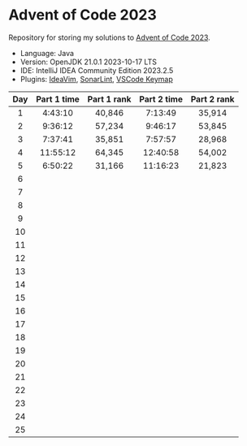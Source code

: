 # Advent of Code 2023

Repository for storing my solutions to [Advent of Code 2023](https://adventofcode.com/2023).

- Language: Java
- Version: OpenJDK 21.0.1 2023-10-17 LTS
- IDE: IntelliJ IDEA Community Edition 2023.2.5
- Plugins: [IdeaVim](https://github.com/JetBrains/ideavim),
[SonarLint](https://plugins.jetbrains.com/plugin/7973-sonarlint),
[VSCode Keymap](https://plugins.jetbrains.com/plugin/12062-vscode-keymap)

| Day | Part 1 time | Part 1 rank | Part 2 time | Part 2 rank |
|:---:|:-----------:|:-----------:|:-----------:|:-----------:|
|  1  |   4:43:10   |   40,846    |   7:13:49   |   35,914    |
|  2  |   9:36:12   |   57,234    |   9:46:17   |   53,845    |
|  3  |   7:37:41   |   35,851    |   7:57:57   |   28,968    |
|  4  |  11:55:12   |   64,345    |  12:40:58   |   54,002    |
|  5  |   6:50:22   |   31,166    |  11:16:23   |   21,823    |
|  6  |             |             |             |             |
|  7  |             |             |             |             |
|  8  |             |             |             |             |
|  9  |             |             |             |             |
| 10  |             |             |             |             |
| 11  |             |             |             |             |
| 12  |             |             |             |             |
| 13  |             |             |             |             |
| 14  |             |             |             |             |
| 15  |             |             |             |             |
| 16  |             |             |             |             |
| 17  |             |             |             |             |
| 18  |             |             |             |             |
| 19  |             |             |             |             |
| 20  |             |             |             |             |
| 21  |             |             |             |             |
| 22  |             |             |             |             |
| 23  |             |             |             |             |
| 24  |             |             |             |             |
| 25  |             |             |             |             |
